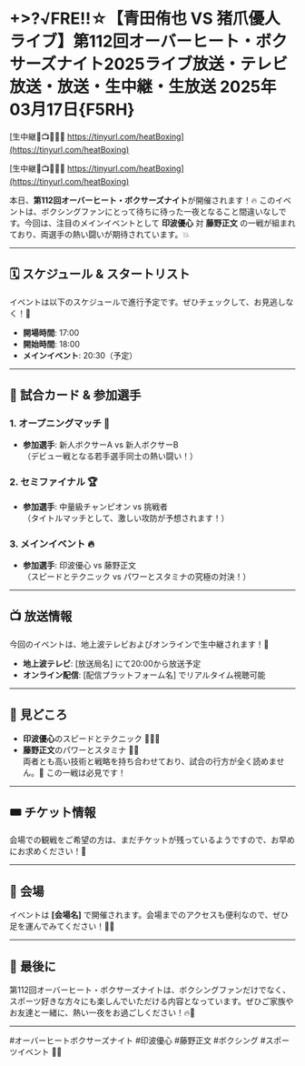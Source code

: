 # +>?√FRE!!☆【青田侑也 VS 猪爪優人ライブ】第112回オーバーヒート・ボクサーズナイト2025ライブ放送・テレビ放送・放送・生中継・生放送 2025年03月17日{F5RH}

[生中継🔴📺🥊👉🏻 https://tinyurl.com/heatBoxing](https://tinyurl.com/heatBoxing)

[生中継🔴📺🥊👉🏻 https://tinyurl.com/heatBoxing](https://tinyurl.com/heatBoxing)


本日、**第112回オーバーヒート・ボクサーズナイト**が開催されます！🔥 このイベントは、ボクシングファンにとって待ちに待った一夜となること間違いなしです。今回は、注目のメインイベントとして **印波優心** 対 **藤野正文** の一戦が組まれており、両選手の熱い闘いが期待されています。💥

---

## 🗓️ スケジュール & スタートリスト
イベントは以下のスケジュールで進行予定です。ぜひチェックして、お見逃しなく！👀

- **開場時間**: 17:00
- **開始時間**: 18:00
- **メインイベント**: 20:30（予定）

---

## 🥊 試合カード & 参加選手

### 1. オープニングマッチ 🥊
- **参加選手**: 新人ボクサーA vs 新人ボクサーB  
  （デビュー戦となる若手選手同士の熱い闘い！）

### 2. セミファイナル 🏆
- **参加選手**: 中量級チャンピオン vs 挑戦者  
  （タイトルマッチとして、激しい攻防が予想されます！）

### 3. メインイベント 🔥
- **参加選手**: 印波優心 vs 藤野正文  
  （スピードとテクニック vs パワーとスタミナの究極の対決！）

---

## 📺 放送情報
今回のイベントは、地上波テレビおよびオンラインで生中継されます！📡

- **地上波テレビ**: [放送局名] にて20:00から放送予定
- **オンライン配信**: [配信プラットフォーム名] でリアルタイム視聴可能

---

## 🌟 見どころ
- **印波優心**のスピードとテクニック 🏃‍♂️💨
- **藤野正文**のパワーとスタミナ 💪🔥  
  両者とも高い技術と戦略を持ち合わせており、試合の行方が全く読めません。🤔 この一戦は必見です！

---

## 🎟️ チケット情報
会場での観戦をご希望の方は、まだチケットが残っているようですので、お早めにお求めください！🎫

---

## 📍 会場
イベントは **[会場名]** で開催されます。会場までのアクセスも便利なので、ぜひ足を運んでみてください！🚗🚆

---

## 🎉 最後に
第112回オーバーヒート・ボクサーズナイトは、ボクシングファンだけでなく、スポーツ好きな方々にも楽しんでいただける内容となっています。ぜひご家族やお友達と一緒に、熱い一夜をお過ごしください！🔥🥊

---

#オーバーヒートボクサーズナイト #印波優心 #藤野正文 #ボクシング #スポーツイベント 🥊🎉
